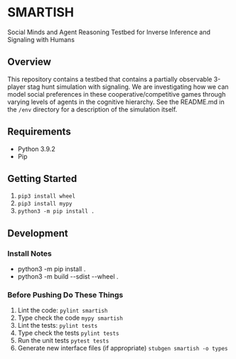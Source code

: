 # SMARTISH
Social Minds and Agent Reasoning Testbed for Inverse Inference and Signaling with Humans

## Overview
This repository contains a testbed that contains a partially observable 3-player stag hunt simulation with signaling. We are investigating how we can model social preferences in these cooperative/competitive games through varying levels of agents in the cognitive hierarchy. See the README.md in the `/env` directory for a description of the simulation itself.

## Requirements
* Python 3.9.2
* Pip

## Getting Started
1) `pip3 install wheel`
2) `pip3 install mypy`
3) `python3 -m pip install .`

## Development
### Install Notes
 - python3 -m pip install .
 - python3 -m build --sdist --wheel .

### Before Pushing Do These Things 
  1. Lint the code: `pylint smartish`
  2. Type check the code `mypy smartish`
  3. Lint the tests: `pylint tests`
  4. Type check the tests `pylint tests`
  5. Run the unit tests `pytest tests`
  6. Generate new interface files (if appropriate) `stubgen smartish -o types`

